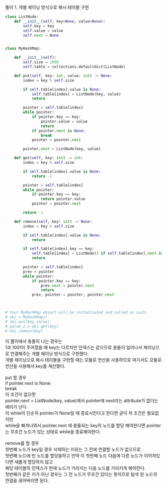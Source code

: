 풀이 1. 개별 체이닝 방식으로 해시 테이블 구현

```py
class ListNode:
    def __init__(self, key=None, value=None):
        self.key = key
        self.value = value
        self.next = None


class MyHashMap:

    def __init__(self):
        self.size = 1000
        self.table = collections.defaultdict(ListNode)

    def put(self, key: int, value: int) -> None:
        index = key % self.size

        if self.table[index].value is None:
            self.table[index] = ListNode(key, value)
            return

        pointer = self.table[index]
        while pointer:
            if pointer.key == key:
                pointer.value = value
                return
            if pointer.next is None:
                break
            pointer = pointer.next

        pointer.next = ListNode(key, value)

    def get(self, key: int) -> int:
        index = key % self.size

        if self.table[index].value is None:
            return -1

        pointer = self.table[index]
        while pointer:
            if pointer.key == key:
                return pointer.value
            pointer = pointer.next

        return -1

    def remove(self, key: int) -> None:
        index = key % self.size

        if self.table[index].value is None:
            return

        if self.table[index].key == key:
            self.table[index] = ListNode() if self.table[index].next is None else self.table[index].next
            return

        pointer = self.table[index]
        prev = pointer
        while pointer:
            if pointer.key == key:
                prev.next = pointer.next
                return
            prev, pointer = pointer, pointer.next



# Your MyHashMap object will be instantiated and called as such:
# obj = MyHashMap()
# obj.put(key,value)
# param_2 = obj.get(key)
# obj.remove(key)
```

이 풀이에서 충돌이 나는 경우는 <br />
1과 1001이 주어졌을 때 key는 다르지만 인덱스는 같으므로 충돌이 일어나서 체이닝으로 연결해주는 개별 체이닝 방식으로 구현했다. <br />
개별 체이닝으로 해시 테이블을 구현할 때는 모듈로 연산을 사용하므로 여기서도 모듈로 연산을 사용해서 key를 계산했다. <br />
<br />
put 할 경우 <br />
if pointer.next is None: <br />
break <br />
이 조건이 없으면 <br />
pointer.next = ListNode(key, value)에서 pointer에 next라는 attribute가 없다는 에러가 난다. <br />
이 while이 단순히 pointer가 None일 때 종료시킨다고 한다면 굳이 저 조건은 필요없지만 <br />
while을 빠져나와서 pointer.next 에 충돌되는 key의 노드를 할당 해야한다면 pointer는 무조건 노드가 있는 상태로 while을 종료해야한다. <br />
<br />
remove를 할 경우 <br />
첫번째 노드가 key일 경우 삭제하는 이유는 그 전에 연결할 노드가 없으므로 <br />
첫번째 노드에 빈 노드를 할당을하고 만약 이 첫번째 노드 다음에 다른 노드가 이어져있다면 새롭게 할당하지 않고 <br />
해당 테이블의 인덱스가 현재 노드가 가리키는 다음 노드를 가리키게 해야한다. <br />
첫번째가 같은 키가 아닌 경우는 그 전 노드가 무조건 있다는 뜻이므로 탐색 된 노드의 연결을 끊어버리면 된다. <br />
